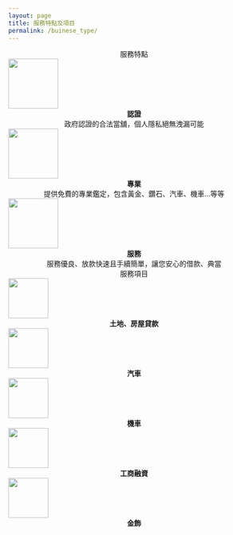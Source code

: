 ```yaml
---
layout: page
title: 服務特點及項目
permalink: /buinese_type/
---
```

<link rel="stylesheet" href="../css/business_type.css">
<div class="container">
	<div class="bigtitle">
		<center>服務特點</center>
	</div>
	<div class="icon">
		<img src='../svg/feature/goverment.svg' width="100" height="100" class="center">
		<div class="title">
			<div class="subtitle">
				<center><strong>認證</strong></center>
			</div>
			<div class="context">
				<center>政府認證的合法當舖，個人隱私絕無洩漏可能</center>
			</div>
		</div>
	</div>
	<div class="icon">	
		<img src='../svg/feature/briefcase-fill.svg' width="100" height="100" class="center">
		<div class="title">
			<div class="subtitle">
				<center><strong>專業</strong></center>
			</div>
			<div class="context">
				<center>提供免費的專業鑑定，包含黃金、鑽石、汽車、機車...等等</center>
			</div>
		</div>
	</div>
	<div class="icon">
		<img src='../svg/feature/hand-shake.svg' width="100" height="100" class="center">
		<div class="title">
			<div class="subtitle">
				<center><strong>服務</strong></center>
			</div>
			<div class="context">
				<center>服務優良、放款快速且手續簡單，讓您安心的借款、典當</center>
			</div>
		</div>
	</div>
</div>

<div class="container">
	<div class="bigtitle">
		<center>服務項目</center>
	</div>
	<div class="icon">
		<img src='../svg/service/house-fill.svg' width="80" height="80" class="center">
		<div class="title">
			<div class="subtitle">
				<center><strong>土地、房屋貸款</strong></center>
			</div>
		</div>
	</div>
	<div class="icon">
		<img src='../svg/service/car.svg' width="80" height="80" class="center">
		<div class="title">
			<div class="subtitle">
				<center><strong>汽車</strong></center>
			</div>
		</div>
	</div>
	<div class="icon">
		<img src='../svg/service/bike.svg' width="80" height="80" class="center">
		<div class="title">
			<div class="subtitle">
				<center><strong>機車</strong></center>
			</div>
		</div>
	</div>
	<div class="icon">
		<img src='../svg/service/dollar.svg' width="80" height="80" class="center">
		<div class="title">
			<div class="subtitle">
				<center><strong>工商融資</strong></center>
			</div>
		</div>
	</div>
	<div class="icon">
		<img src='../svg/service/gold-ingots.svg' width="80" height="80" class="center">
		<div class="title">
			<div class="subtitle">
				<center><strong>金飾</strong></center>
			</div>
		</div>
	</div>
</div>

